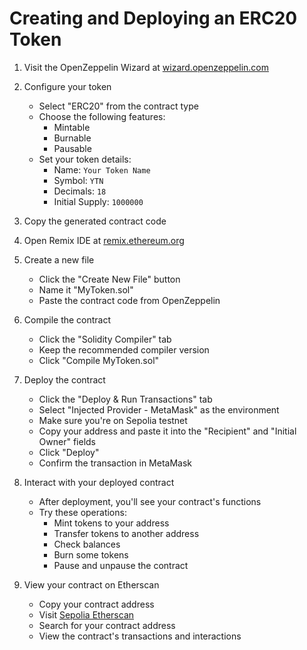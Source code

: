 # Creating and Deploying an ERC20 Token

1. Visit the OpenZeppelin Wizard at [wizard.openzeppelin.com](https://wizard.openzeppelin.com)

2. Configure your token
   - Select "ERC20" from the contract type
   - Choose the following features:
     - Mintable
     - Burnable
     - Pausable
   - Set your token details:
     - Name: `Your Token Name`
     - Symbol: `YTN`
     - Decimals: `18`
     - Initial Supply: `1000000`

3. Copy the generated contract code

4. Open Remix IDE at [remix.ethereum.org](https://remix.ethereum.org)

5. Create a new file
   - Click the "Create New File" button
   - Name it "MyToken.sol"
   - Paste the contract code from OpenZeppelin

6. Compile the contract
   - Click the "Solidity Compiler" tab
   - Keep the recommended compiler version
   - Click "Compile MyToken.sol"

7. Deploy the contract
   - Click the "Deploy & Run Transactions" tab
   - Select "Injected Provider - MetaMask" as the environment
   - Make sure you're on Sepolia testnet
   - Copy your address and paste it into the "Recipient" and "Initial Owner" fields
   - Click "Deploy"
   - Confirm the transaction in MetaMask

8. Interact with your deployed contract
   - After deployment, you'll see your contract's functions
   - Try these operations:
     - Mint tokens to your address
     - Transfer tokens to another address
     - Check balances
     - Burn some tokens
     - Pause and unpause the contract

9. View your contract on Etherscan
   - Copy your contract address
   - Visit [Sepolia Etherscan](https://sepolia.etherscan.io)
   - Search for your contract address
   - View the contract's transactions and interactions
